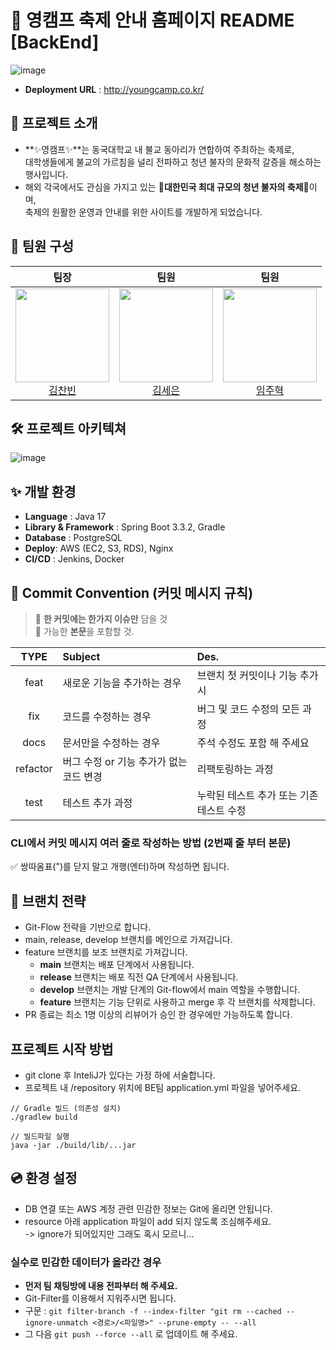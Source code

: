 # 🙏 영캠프 축제 안내 홈페이지 README [BackEnd]
![image](https://github.com/user-attachments/assets/ce34d333-f404-49f5-95c6-a26ab7a7f20d)

- **Deployment URL** : http://youngcamp.co.kr/

## 🎇 프로젝트 소개
- **✨영캠프✨**는 동국대학교 내 불교 동아리가 연합하여 주최하는 축제로,  
 대학생들에게 불교의 가르침을 널리 전파하고 청년 불자의 문화적 갈증을 해소하는 행사입니다.  
- 해외 각국에서도 관심을 가지고 있는 🎊**대한민국 최대 규모의 청년 불자의 축제**🎊이며,  
 축제의 원활한 운영과 안내를 위한 사이트를 개발하게 되었습니다.

## 👤 팀원 구성
|팀장|팀원|팀원|
| :------: |  :------: | :------: |
| [<img src="https://avatars.githubusercontent.com/devbini" height=150 width=150> <br/> 김찬빈](https://github.com/devbini) | [<img src="https://avatars.githubusercontent.com/seeun0210" height=150 width=150> <br/> 김세은](https://github.com/seeun0210) | [<img src="https://avatars.githubusercontent.com/Juhyeok0202" height=150 width=150> <br/> 임주혁](https://github.com/Juhyeok0202) |

## 🛠 프로젝트 아키텍쳐
![image](https://github.com/user-attachments/assets/70d412af-8ade-4fbd-baf2-7021da4f924f)

## ✨ 개발 환경
- **Language** : Java 17
- **Library & Framework** : Spring Boot 3.3.2, Gradle
- **Database** : PostgreSQL
- **Deploy**: AWS (EC2, S3, RDS), Nginx
- **CI/CD** : Jenkins, Docker

## 📌 Commit Convention (커밋 메시지 규칙)
> 📌 **한 커밋에는 한가지 이슈만** 담을 것  
> 📌 가능한 **본문**을 포함할 것.

|TYPE|Subject|Des.|
|:-----:|:---|:---|
|feat|새로운 기능을 추가하는 경우|브랜치 첫 커밋이나 기능 추가시|
|fix|코드를 수정하는 경우|버그 및 코드 수정의 모든 과정|
|docs|문서만을 수정하는 경우| 주석 수정도 포함 해 주세요 |
|refactor|버그 수정 or 기능 추가가 없는 코드 변경|리팩토링하는 과정|
|test|테스트 추가 과정|누락된 테스트 추가 또는 기존 테스트 수정|

### CLI에서 커밋 메시지 여러 줄로 작성하는 방법 (2번째 줄 부터 본문)
✅ 쌍따옴표(")를 닫지 말고 개행(엔터)하며 작성하면 됩니다.

## 🚩 브랜치 전략
- Git-Flow 전략을 기반으로 합니다.
- main, release, develop 브랜치를 메인으로 가져갑니다.
- feature 브랜치를 보조 브랜치로 가져갑니다.
    - **main** 브랜치는 배포 단계에서 사용됩니다.
    - **release** 브랜치는 배포 직전 QA 단계에서 사용됩니다.
    - **develop** 브랜치는 개발 단계의 Git-flow에서 main 역할을 수행합니다.
    - **feature** 브랜치는 기능 단위로 사용하고 merge 후 각 브랜치를 삭제합니다.
- PR 종료는 최소 1명 이상의 리뷰어가 승인 한 경우에만 가능하도록 합니다.

## 프로젝트 시작 방법
- git clone 후 InteliJ가 있다는 가정 하에 서술합니다.
- 프로젝트 내 /repository 위치에 BE팀 application.yml 파일을 넣어주세요.
```
// Gradle 빌드 (의존성 설치)
./gradlew build
```
```
// 빌드파일 실행
java -jar ./build/lib/...jar
```

## 💿 환경 설정
- DB 연결 또는 AWS 계정 관련 민감한 정보는 Git에 올리면 안됩니다.
- resource 아래 application 파일이 add 되지 않도록 조심해주세요.
<br>-> ignore가 되어있지만 그래도 혹시 모르니...
### 실수로 민감한 데이터가 올라간 경우
- **먼저 팀 채팅방에 내용 전파부터 해 주세요.**
- Git-Filter를 이용해서 지워주시면 됩니다.
- 구문 : `git filter-branch -f --index-filter "git rm --cached --ignore-unmatch <경로>/<파일명>" --prune-empty -- --all`
- 그 다음 `git push --force --all` 로 업데이트 해 주세요.